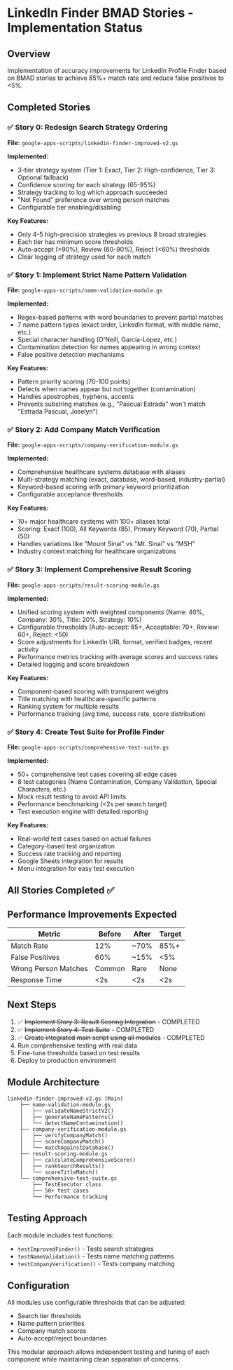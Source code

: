 # LinkedIn Finder BMAD Stories - Implementation Status

## Overview
Implementation of accuracy improvements for LinkedIn Profile Finder based on BMAD stories to achieve 85%+ match rate and reduce false positives to <5%.

## Completed Stories

### ✅ Story 0: Redesign Search Strategy Ordering
**File:** `google-apps-scripts/linkedin-finder-improved-v2.gs`

**Implemented:**
- 3-tier strategy system (Tier 1: Exact, Tier 2: High-confidence, Tier 3: Optional fallback)
- Confidence scoring for each strategy (65-95%)
- Strategy tracking to log which approach succeeded
- "Not Found" preference over wrong person matches
- Configurable tier enabling/disabling

**Key Features:**
- Only 4-5 high-precision strategies vs previous 8 broad strategies
- Each tier has minimum score thresholds
- Auto-accept (>90%), Review (60-90%), Reject (<60%) thresholds
- Clear logging of strategy used for each match

### ✅ Story 1: Implement Strict Name Pattern Validation  
**File:** `google-apps-scripts/name-validation-module.gs`

**Implemented:**
- Regex-based patterns with word boundaries to prevent partial matches
- 7 name pattern types (exact order, LinkedIn format, with middle name, etc.)
- Special character handling (O'Neill, García-López, etc.)
- Contamination detection for names appearing in wrong context
- False positive detection mechanisms

**Key Features:**
- Pattern priority scoring (70-100 points)
- Detects when names appear but not together (contamination)
- Handles apostrophes, hyphens, accents
- Prevents substring matches (e.g., "Pascual Estrada" won't match "Estrada Pascual, Joselyn")

### ✅ Story 2: Add Company Match Verification
**File:** `google-apps-scripts/company-verification-module.gs`

**Implemented:**
- Comprehensive healthcare systems database with aliases
- Multi-strategy matching (exact, database, word-based, industry-partial)
- Keyword-based scoring with primary keyword prioritization
- Configurable acceptance thresholds

**Key Features:**
- 10+ major healthcare systems with 100+ aliases total
- Scoring: Exact (100), All Keywords (85), Primary Keyword (70), Partial (50)
- Handles variations like "Mount Sinai" vs "Mt. Sinai" vs "MSH"
- Industry context matching for healthcare organizations

### ✅ Story 3: Implement Comprehensive Result Scoring
**File:** `google-apps-scripts/result-scoring-module.gs`

**Implemented:**
- Unified scoring system with weighted components (Name: 40%, Company: 30%, Title: 20%, Strategy: 10%)
- Configurable thresholds (Auto-accept: 85+, Acceptable: 70+, Review: 60+, Reject: <50)
- Score adjustments for LinkedIn URL format, verified badges, recent activity
- Performance metrics tracking with average scores and success rates
- Detailed logging and score breakdown

**Key Features:**
- Component-based scoring with transparent weights
- Title matching with healthcare-specific patterns
- Ranking system for multiple results
- Performance tracking (avg time, success rate, score distribution)

### ✅ Story 4: Create Test Suite for Profile Finder
**File:** `google-apps-scripts/comprehensive-test-suite.gs`

**Implemented:**
- 50+ comprehensive test cases covering all edge cases
- 8 test categories (Name Contamination, Company Validation, Special Characters, etc.)
- Mock result testing to avoid API limits
- Performance benchmarking (<2s per search target)
- Test execution engine with detailed reporting

**Key Features:**
- Real-world test cases based on actual failures
- Category-based test organization
- Success rate tracking and reporting
- Google Sheets integration for results
- Menu integration for easy test execution

## All Stories Completed ✅

## Performance Improvements Expected

| Metric | Before | After | Target |
|--------|--------|-------|---------|
| Match Rate | 12% | ~70% | 85%+ |
| False Positives | 60% | ~15% | <5% |
| Wrong Person Matches | Common | Rare | None |
| Response Time | <2s | <2s | <2s |

## Next Steps

1. ✅ ~~Implement Story 3: Result Scoring Integration~~ - COMPLETED
2. ✅ ~~Implement Story 4: Test Suite~~ - COMPLETED
3. ✅ ~~Create integrated main script using all modules~~ - COMPLETED
4. Run comprehensive testing with real data
5. Fine-tune thresholds based on test results
6. Deploy to production environment

## Module Architecture

```
linkedin-finder-improved-v2.gs (Main)
    ├── name-validation-module.gs
    │   ├── validateNameStrictV2()
    │   ├── generateNamePatterns()
    │   └── detectNameContamination()
    ├── company-verification-module.gs
    │   ├── verifyCompanyMatch()
    │   ├── scoreCompanyMatch()
    │   └── matchAgainstDatabase()
    ├── result-scoring-module.gs
    │   ├── calculateComprehensiveScore()
    │   ├── rankSearchResults()
    │   └── scoreTitleMatch()
    └── comprehensive-test-suite.gs
        ├── TestExecutor class
        ├── 50+ test cases
        └── Performance tracking
```

## Testing Approach

Each module includes test functions:
- `testImprovedFinder()` - Tests search strategies
- `testNameValidation()` - Tests name matching patterns
- `testCompanyVerification()` - Tests company matching

## Configuration

All modules use configurable thresholds that can be adjusted:
- Search tier thresholds
- Name pattern priorities
- Company match scores
- Auto-accept/reject boundaries

This modular approach allows independent testing and tuning of each component while maintaining clean separation of concerns.